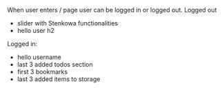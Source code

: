 When user enters / page user can be logged in or logged out.
Logged out
- slider with Stenkowa functionalities
- hello user h2

Logged in:
- hello username
- last 3 added todos section
- first 3 bookmarks
- last 3 added items to storage